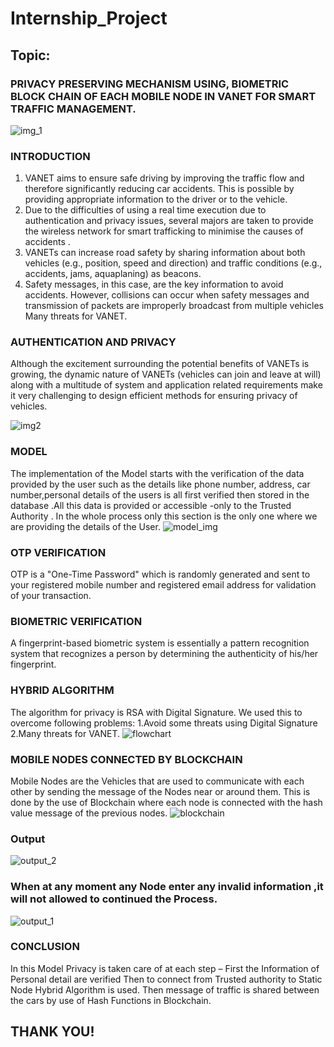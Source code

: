 # Internship_Project
## Topic:
### PRIVACY PRESERVING MECHANISM USING, BIOMETRIC BLOCK CHAIN OF EACH MOBILE NODE IN VANET FOR SMART TRAFFIC MANAGEMENT.
![img_1](https://user-images.githubusercontent.com/54896331/127772556-c5d6ae2a-7495-4dc5-991d-2085b55c297b.PNG)
### INTRODUCTION

1. VANET aims to ensure safe driving by improving the traffic flow and therefore significantly reducing car accidents. This is possible by providing appropriate information to the driver or to the vehicle.
2. Due to the  difficulties of using a real time execution due to authentication and privacy issues, several majors are taken to provide the wireless network for smart trafficking to minimise the  causes of accidents . 
3. VANETs can increase road safety by sharing information about both vehicles (e.g., position, speed and direction) and traffic conditions (e.g., accidents, jams, aquaplaning) as beacons.
4. Safety messages, in this case, are the key information to avoid accidents. However, collisions can occur when safety messages and transmission of packets are improperly broadcast from multiple vehicles
Many threats for VANET.

### AUTHENTICATION AND PRIVACY
Although the excitement surrounding the potential benefits of VANETs is growing, the dynamic nature of VANETs (vehicles can join and leave at will) along with a multitude of system and application related requirements make it very challenging to design efficient methods for ensuring privacy of vehicles.

 ![img2](https://user-images.githubusercontent.com/54896331/127772878-208ab213-c019-4edf-9485-f3cf17bfc3a1.png )
### MODEL
The implementation of the Model starts with the verification of the data provided by the user such as the details like phone number, address, car number,personal details of the users is all first verified then stored in the database .All this data is provided or accessible -only to the Trusted Authority . In the whole process only this section is the only one where we are providing the details of the User.
![model_img](https://user-images.githubusercontent.com/54896331/127773676-c11aea4b-5a5e-4a0b-b268-17422a49a004.PNG)
### OTP VERIFICATION
OTP is a "One-Time Password" which is randomly generated and sent to your registered mobile number and registered email address for validation of your transaction.
### BIOMETRIC VERIFICATION
A fingerprint-based biometric system is essentially a pattern recognition system that recognizes a person by determining the authenticity of his/her fingerprint.
### HYBRID ALGORITHM

The algorithm for privacy is RSA with Digital Signature.
We used this to overcome following problems:
1.Avoid some threats using Digital Signature
2.Many threats for VANET.
![flowchart](https://user-images.githubusercontent.com/54896331/127773832-89e810bf-c386-49b1-9618-8a92e0498886.PNG)
### MOBILE NODES CONNECTED BY BLOCKCHAIN
Mobile Nodes are the Vehicles that are used to communicate with each other by sending the message of the Nodes near or around them. This is done by the use of Blockchain where each node is connected with the hash value message of the previous nodes.
![blockchain](https://user-images.githubusercontent.com/54896331/127774003-3a756c85-2d21-492d-a326-3da9147fc717.png)

### Output
![output_2](https://user-images.githubusercontent.com/54896331/127778050-04e5c143-9fd9-4c49-b7cc-9591094efade.png)
### When at any moment any Node enter any invalid information ,it will not allowed to continued the Process.
![output_1](https://user-images.githubusercontent.com/54896331/127778099-378e3eb4-fb61-4f98-9779-e572071abf41.jpeg)
### CONCLUSION
In this Model Privacy is taken care of at each step –
First the Information of Personal detail are verified
Then to connect from Trusted authority to Static Node Hybrid Algorithm is  used.
Then message of traffic is shared between the cars by use of Hash Functions in Blockchain.



## THANK YOU! 






 



